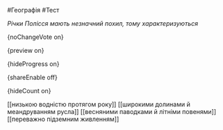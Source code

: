 #Географія #Тест

*Річки Полісся мають незначний похил, тому характеризуються*

{noChangeVote on}

{preview on}

{hideProgress on}

{shareEnable off}

{hideCount on}

[[низькою водністю протягом року]]
[[широкими долинами й меандруванням русла]]
[[весняними паводками й літніми повенями]]
[[переважно підземним живленням]]
